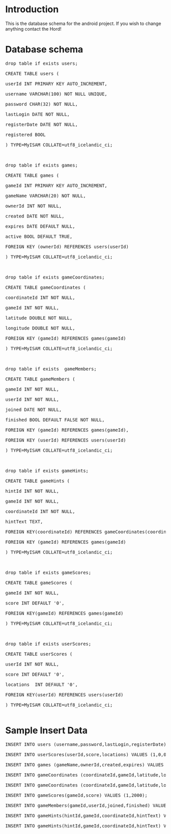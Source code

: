 # Introduction #

This is the database schema for the android project.
If you wish to change anything contact the Hord!


# Database schema #
<pre>
drop table if exists users;<br>
CREATE TABLE users (<br>
userId INT PRIMARY KEY AUTO_INCREMENT,<br>
username VARCHAR(100) NOT NULL UNIQUE,<br>
password CHAR(32) NOT NULL,<br>
lastLogin DATE NOT NULL,<br>
registerDate DATE NOT NULL,<br>
registered BOOL<br>
) TYPE=MyISAM COLLATE=utf8_icelandic_ci;<br>
<br>
drop table if exists games;<br>
CREATE TABLE games (<br>
gameId INT PRIMARY KEY AUTO_INCREMENT,<br>
gameName VARCHAR(20) NOT NULL,<br>
ownerId INT NOT NULL,<br>
created DATE NOT NULL,<br>
expires DATE DEFAULT NULL,<br>
active BOOL DEFAULT TRUE,<br>
FOREIGN KEY (ownerId) REFERENCES users(userId)<br>
) TYPE=MyISAM COLLATE=utf8_icelandic_ci;<br>
<br>
drop table if exists gameCoordinates;<br>
CREATE TABLE gameCoordinates (<br>
coordinateId INT NOT NULL,<br>
gameId INT NOT NULL,<br>
latitude DOUBLE NOT NULL,<br>
longitude DOUBLE NOT NULL,<br>
FOREIGN KEY (gameId) REFERENCES games(gameId)<br>
) TYPE=MyISAM COLLATE=utf8_icelandic_ci;<br>
<br>
drop table if exists  gameMembers;<br>
CREATE TABLE gameMembers (<br>
gameId INT NOT NULL,<br>
userId INT NOT NULL,<br>
joined DATE NOT NULL,<br>
finished BOOL DEFAULT FALSE NOT NULL,<br>
FOREIGN KEY (gameId) REFERENCES games(gameId),<br>
FOREIGN KEY (userId) REFERENCES users(userId)<br>
) TYPE=MyISAM COLLATE=utf8_icelandic_ci;<br>
<br>
drop table if exists gameHints;<br>
CREATE TABLE gameHints (<br>
hintId INT NOT NULL,<br>
gameId INT NOT NULL,<br>
coordinateId INT NOT NULL,<br>
hintText TEXT,<br>
FOREIGN KEY(coordinateId) REFERENCES gameCoordinates(coordinateId),<br>
FOREIGN KEY (gameId) REFERENCES games(gameId)<br>
) TYPE=MyISAM COLLATE=utf8_icelandic_ci;<br>
<br>
drop table if exists gameScores;<br>
CREATE TABLE gameScores (<br>
gameId INT NOT NULL,<br>
score INT DEFAULT '0',<br>
FOREIGN KEY(gameId) REFERENCES games(gameId)<br>
) TYPE=MyISAM COLLATE=utf8_icelandic_ci;<br>
<br>
drop table if exists userScores;<br>
CREATE TABLE userScores (<br>
userId INT NOT NULL,<br>
score INT DEFAULT '0',<br>
locations  INT DEFAULT '0',<br>
FOREIGN KEY(userId) REFERENCES users(userId)<br>
) TYPE=MyISAM COLLATE=utf8_icelandic_ci;<br>
</pre>


# Sample Insert Data #
<pre>
INSERT INTO users (username,password,lastLogin,registerDate)VALUES ('test@test.is','098f6bcd4621d373cade4e832627b4f6','2009-10-15','2009-10-15');<br>
INSERT INTO userScores(userId,score,locations) VALUES (1,0,0);<br>
INSERT INTO games (gameName,ownerId,created,expires) VALUES ('Test Game',1,'2009-10-15','2010-10-15');<br>
INSERT INTO gameCoordinates (coordinateId,gameId,latitude,longitude) VALUES (1,1,64.138252,-21.926658);<br>
INSERT INTO gameCoordinates (coordinateId,gameId,latitude,longitude) VALUES (2,1,64.142052,-21.927243);<br>
INSERT INTO gameScores(gameId,score) VALUES (1,2000);<br>
INSERT INTO gameMembers(gameId,userId,joined,finished) VALUES (1,1,'2009-10-15',0);<br>
INSERT INTO gameHints(hintId,gameId,coordinateId,hintText) VALUES (1,1,1,'Bygging kennd vid ljodskald');<br>
INSERT INTO gameHints(hintId,gameId,coordinateId,hintText) VALUES (1,1,2,'Til hamingju!');<br>
<br>
</pre>